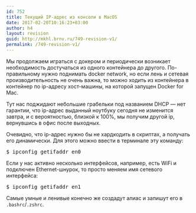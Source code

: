 ```yaml
---
id: 752
title: Текущий IP-адрес из консоли в MacOS
date: 2017-02-20T10:16:23+03:00
author: h4
layout: revision
guid: http://mkhl.brnv.ru/749-revision-v1/
permalink: /749-revision-v1/
---
```

Мы продолжаем играться с докером и периодически возникает необходимость достучаться из одного контейнера до другого. По-правильному нужно поднимать docker network, но если лень и сетевая производительность не очень важна, то можно ходить из контейнера в контейнер по ip-адресу хост-машины, на которой запущен Docker for Mac.

Тут нас поджидают небольшие грабельки под названием DHCP — нет гарантии, что ip-адрес выданный ноутбуку сегодня не изменится завтра, и с вероятностью, близкой к 100%, мы получим другой ip, вернувшись в офис после выходных.

Очевидно, что ip-адрес нужно бы не хардкодить в скриптах, а получать его динамически. Для этого можно ввести в терминале эту команду:

<pre>$ ipconfig getifaddr en0</pre>

Если у нас активно несколько интерфейсов, например, есть WiFi и подключен Ethernet-шнурок, то просто меняем имя сетевого интерфейса:

<pre>$ ipconfig getifaddr en1</pre>

Самые умные и ленивые конечно же создадут алиас и запишут его в `.bashrc`/`.zshrc`.
